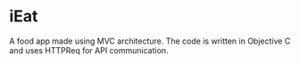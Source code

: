# iEat
A food app made using MVC architecture. The code is written in Objective C and uses HTTPReq for API communication.
